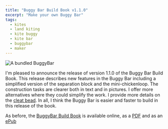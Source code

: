 ```yaml
---
title: "Buggy Bar Build Book v1.1.0"
excerpt: "Make your own Buggy Bar"
tags:
  - kites
  - land kiting
  - kite buggy
  - kite bar
  - buggybar
  - maker
---
```


![](/images/finished_bar.jpg "A bundled BuggyBar")

I'm pleased to announce the release of version 1.1.0 of the Buggy Bar Build Book. This release describes new features in the Buggy Bar including a simplified version of the separation block and the mini-chickenloop. The construction tasks are clearer both in text and in pictures. I offer more alternatives where they could simplify the work. I provide more details on the [cleat bead](../no-more-stoppers/). In all, I think the Buggy Bar is easier and faster to build in this release of the book. 

As before, the [BuggyBar Build Book](../assets/documents/buggy_bar_build_book_1.1.0/) is available online, as a [PDF](../assets/documents/buggy_bar_build_book_1.1.0/buggy_bar_build_book.pdf) and as an [ePub](../assets/documents/buggy_bar_build_book_1.1.0/buggy_bar_build_book.epub)

